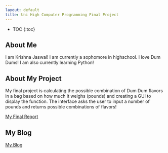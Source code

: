 ```yaml
---
layout: default
title: Uni High Computer Programming Final Project
---
```


* TOC
{:toc}

## About Me

I am Krishna Jaswal! I am currently a sophomore in highschool. I love Dum Dums! I am also currently learning Python!

## About My Project

My final project is calculating the possible combination of Dum Dum flavors in a bag based on how much it weighs (pounds) and creating a GUI to display the function. The interface asks the user to input a number of pounds and returns possible combinations of flavors!  

[My Final Report](files/finalreport.pdf)

## My Blog

[My Blog](blog.html)
